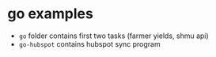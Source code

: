 # go examples

* `go` folder contains first two tasks (farmer yields, shmu api)
* `go-hubspot` contains hubspot sync program
